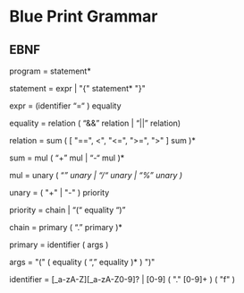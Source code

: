 # Blue Print Grammar

## EBNF

program = statement*

statement = expr | "{" statement* "}"

expr = (identifier “=“ ) equality

equality = relation ( “&&” relation | “||” relation)

relation = sum ( [ "==", <", "<=", ">=", ">" ] sum )*

sum = mul ( “+” mul | “-“ mul )*

mul = unary ( “*” unary | “/“  unary | “%” unary )*

unary = ( "+" | "-" ) priority

priority = chain | “(“ equality “)”

chain = primary ( “.” primary )*

primary = identifier ( args )

args = "(" ( equality ( “,” equality )* ) ")"

identifier = [_a-zA-Z][_a-zA-Z0-9]? | [0-9] ( "." [0-9]+ ) ( "f" )